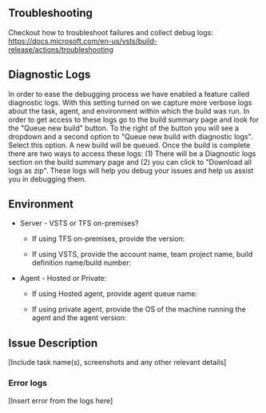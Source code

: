## Troubleshooting
Checkout how to troubleshoot failures and collect debug logs: https://docs.microsoft.com/en-us/vsts/build-release/actions/troubleshooting

## Diagnostic Logs
In order to ease the debugging process we have enabled a feature called diagnostic logs. With this setting turned on we capture more verbose logs about the task, agent, and environment within which the build was run. In order to get access to these logs go to the build summary page and look for the "Queue new build" button. To the right of the button you will see a dropdown and a second option to "Queue new build with diagnostic logs". Select this option. A new build will be queued. Once the build is complete there are two ways to access these logs: (1) There will be a Diagnostic logs section on the build summary page and (2) you can click to "Download all logs as zip". These logs will help you debug your issues and help us assist you in debugging them.

## Environment
- Server - VSTS or TFS on-premises?
    
    - If using TFS on-premises, provide the version: 
    
    - If using VSTS, provide the account name, team project name, build definition name/build number: 


- Agent - Hosted or Private: 
    
    - If using Hosted agent, provide agent queue name:

    - If using private agent, provide the OS of the machine running the agent and the agent version: 

## Issue Description

[Include task name(s), screenshots and any other relevant details]

### Error logs

[Insert error from the logs here]